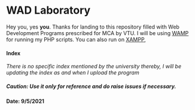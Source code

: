 # WAD Laboratory

Hey you, yes **you**. Thanks for landing to this repository filled with Web Development Programs prescribed for MCA by VTU. I will be using [WAMP](https://www.wampserver.com/en/) for running my PHP scripts. You can also run on [XAMPP](https://www.apachefriends.org/index.html), 

#### Index

*There is no specific index mentioned by the university thereby, I will be updating the index as and when I upload the program*

##### Caution: Use it only for reference and do raise issues if necessary.

**Date: 9/5/2021**

